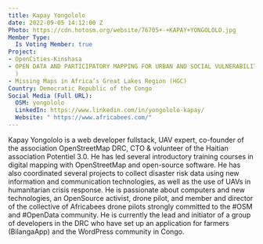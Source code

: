```yaml
---
title: Kapay Yongololo
date: 2022-09-05 14:12:00 Z
Photo: https://cdn.hotosm.org/website/76705+-+KAPAY+YONGOLOLO.jpg
Member Type:
  Is Voting Member: true
Project:
- OpenCities-Kinshasa
- OPEN DATA AND PARTICIPATORY MAPPING FOR URBAN AND SOCIAL VULNERABILITY STUDY (DRC-kinshasa
  )
- Missing Maps in Africa’s Great Lakes Region (HGC)
Country: Democratic Republic of the Congo
Social Media (Full URL):
  OSM: yongololo
  LinkedIn: https://www.linkedin.com/in/yongololo-kapay/
  Website: " https://www.africabees.com/"
---
```


Kapay Yongololo is a web developer fullstack, UAV expert, co-founder of the association OpenStreetMap DRC, CTO & volunteer of the Haitian association Potentiel 3.0. He has led several introductory training courses in digital mapping with OpenStreetMap and open-source software. He has also coordinated several projects to collect disaster risk data using new information and communication technologies, as well as the use of UAVs in humanitarian crisis response. He is passionate about computers and new technologies, an OpenSource activist, drone pilot, and member and director of the collective of Africabees drone pilots strongly committed to the #OSM and #OpenData community. He is currently the lead and initiator of a group of developers in the DRC who have set up an application for farmers (BilangaApp) and the WordPress community in Congo.  
